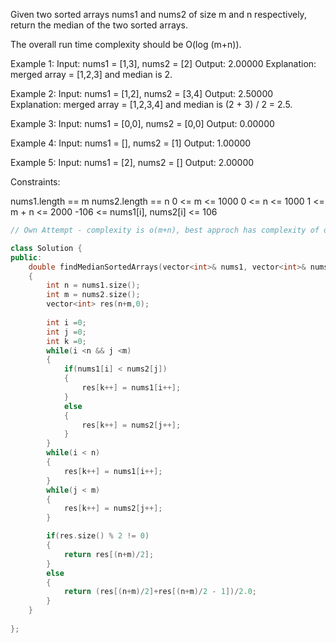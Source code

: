 Given two sorted arrays nums1 and nums2 of size m and n respectively, return the median of the two sorted arrays.

The overall run time complexity should be O(log (m+n)).

Example 1:
Input: nums1 = [1,3], nums2 = [2]
Output: 2.00000
Explanation: merged array = [1,2,3] and median is 2.

Example 2:
Input: nums1 = [1,2], nums2 = [3,4]
Output: 2.50000
Explanation: merged array = [1,2,3,4] and median is (2 + 3) / 2 = 2.5.

Example 3:
Input: nums1 = [0,0], nums2 = [0,0]
Output: 0.00000

Example 4:
Input: nums1 = [], nums2 = [1]
Output: 1.00000

Example 5:
Input: nums1 = [2], nums2 = []
Output: 2.00000
 

Constraints:

nums1.length == m
nums2.length == n
0 <= m <= 1000
0 <= n <= 1000
1 <= m + n <= 2000
-106 <= nums1[i], nums2[i] <= 106

``` c++
// Own Attempt - complexity is o(m+n), best approch has complexity of o(min(m,n))

class Solution {
public:
    double findMedianSortedArrays(vector<int>& nums1, vector<int>& nums2) 
    {
        int n = nums1.size();
        int m = nums2.size();
        vector<int> res(n+m,0);
        
        int i =0;
        int j =0;
        int k =0;
        while(i <n && j <m)
        {
            if(nums1[i] < nums2[j])
            {
                res[k++] = nums1[i++];
            }
            else
            {
                res[k++] = nums2[j++];
            }
        }
        while(i < n)
        {
            res[k++] = nums1[i++];
        }
        while(j < m)
        {
            res[k++] = nums2[j++];
        }

        if(res.size() % 2 != 0)
        {
            return res[(n+m)/2];
        }
        else
        {
            return (res[(n+m)/2]+res[(n+m)/2 - 1])/2.0;
        }
    }
    
};
```

``` c++

```

